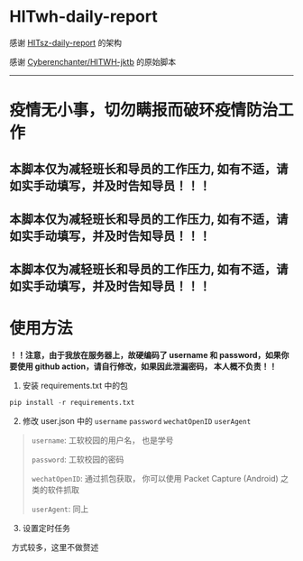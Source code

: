 # HITwh-daily-report

感谢 [HITsz-daily-report](https://github.com/JalinWang/HITsz-daily-report) 的架构

感谢 [Cyberenchanter/HITWH-jktb](https://github.com/Cyberenchanter/HITWH-jktb) 的原始脚本

---

# 疫情无小事，切勿瞒报而破环疫情防治工作

## 本脚本仅为减轻班长和导员的工作压力, 如有不适，请如实手动填写，并及时告知导员！！！

## 本脚本仅为减轻班长和导员的工作压力, 如有不适，请如实手动填写，并及时告知导员！！！

## 本脚本仅为减轻班长和导员的工作压力, 如有不适，请如实手动填写，并及时告知导员！！！



# 使用方法

**！！注意，由于我放在服务器上，故硬编码了 username 和 password，如果你要使用 github action，请自行修改，如果因此泄漏密码， 本人概不负责！！**



1. 安装 requirements.txt 中的包

```python
pip install -r requirements.txt
```

2. 修改 user.json 中的 `username` `password` `wechatOpenID` `userAgent`

>`username`: 工软校园的用户名， 也是学号
>
>`password`: 工软校园的密码
>
>`wechatOpenID`: 通过抓包获取， 你可以使用 Packet Capture (Android) 之类的软件抓取
>
>`userAgent`: 同上

3. 设置定时任务

​	方式较多，这里不做赘述